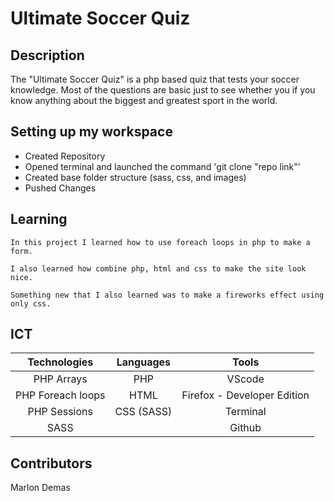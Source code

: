 # Ultimate Soccer Quiz
## Description

The "Ultimate Soccer Quiz" is a php based quiz that tests your soccer knowledge. Most of the questions are basic just to see whether you if you know anything about the biggest and greatest sport in the world.


## Setting up my workspace

- Created Repository
- Opened terminal and launched the command 'git clone "repo link"'
- Created base folder structure (sass, css, and images)
- Pushed Changes

## Learning
```
In this project I learned how to use foreach loops in php to make a form.

I also learned how combine php, html and css to make the site look nice.

Something new that I also learned was to make a fireworks effect using only css.
```

## ICT

|**Technologies**|**Languages**|**Tools**|
|:-----------:|:------------:|:------------:|
| PHP Arrays | PHP | VScode
| PHP Foreach loops | HTML | Firefox - Developer Edition
| PHP Sessions |CSS (SASS) | Terminal
| SASS        | | Github


## Contributors
Marlon Demas
